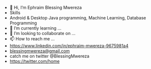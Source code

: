 - 👋 Hi, I’m Ephraim Blessing Mwereza
- Skills
- Android & Desktop Java programming, Machine Learning, Database Programming 
- 🌱 I’m currently learning ...
- 💞️ I’m looking to collaborate on ...
- 📫 How to reach me ...
- https://www.linkedin.com/in/ephraim-mwereza-9675981a4
-  blessingmwereza@gmail.com
-  catch me on twitter @BlessingMwereza
-  https://twitter.com/home

